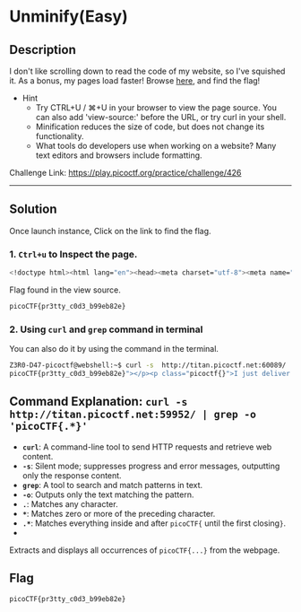 # Unminify(Easy)

## Description
I don't like scrolling down to read the code of my website, so I've squished it. As a bonus, my pages load faster!
Browse [here](http://titan.picoctf.net:59952/), and find the flag!

- Hint
  - Try CTRL+U / ⌘+U in your browser to view the page source. You can also add 'view-source:' before the URL, or try curl <URL> in your shell.
  - Minification reduces the size of code, but does not change its functionality.
  - What tools do developers use when working on a website? Many text editors and browsers include formatting.

 Challenge Link: https://play.picoctf.org/practice/challenge/426

---

## Solution 
Once launch instance, Click on the link to find the flag.

### 1. `Ctrl+u` to Inspect the page.
```bash
<!doctype html><html lang="en"><head><meta charset="utf-8"><meta name="viewport" content="width=device-width,initial-scale=1"><title>picoCTF - picoGym | Unminify Challenge</title><link rel="icon" type="image/png" sizes="32x32" href="/favicon-32x32.png"><style>body{font-family:"Lucida Console",Monaco,monospace}h1,p{color:#000}</style></head><body class="picoctf{}" style="margin:0"><div class="picoctf{}" style="margin:0;padding:0;background-color:#757575;display:auto;height:40%"><a class="picoctf{}" href="/"><img src="picoctf-logo-horizontal-white.svg" alt="picoCTF logo" style="display:inline-block;width:160px;height:90px;padding-left:30px"></a></div><center><br class="picoctf{}"><br class="picoctf{}"><div class="picoctf{}" style="padding-top:30px;border-radius:3%;box-shadow:0 5px 10px #0000004d;width:50%;align-self:center"><img class="picoctf{}" src="hero.svg" alt="flag art" style="width:150px;height:150px"><div class="picoctf{}" style="width:85%"><h2 class="picoctf{}">Welcome to my flag distribution website!</h2><div class="picoctf{}" style="width:70%"><p class="picoctf{}">If you're reading this, your browser has succesfully received the flag.</p><p class="picoCTF{pr3tty_c0d3_b99eb82e}"></p><p class="picoctf{}">I just deliver flags, I don't know how to read them...</p></div></div><br class="picoctf{}"></div></center></body></html>
```
Flag found in the view source.
```bash
picoCTF{pr3tty_c0d3_b99eb82e}
```

### 2. Using `curl` and `grep` command in terminal
You can also do it by using the command in the terminal.
```bash
Z3R0-D47-picoctf@webshell:~$ curl -s  http://titan.picoctf.net:60089/ | grep -o 'picoCTF{.*}'
picoCTF{pr3tty_c0d3_b99eb82e}"></p><p class="picoctf{}">I just deliver flags, I don't know how to read them...</p></div></div><br class="picoctf{}
```

## Command Explanation: `curl -s http://titan.picoctf.net:59952/ | grep -o 'picoCTF{.*}'`
- **`curl`**: A command-line tool to send HTTP requests and retrieve web content.
- **`-s`**: Silent mode; suppresses progress and error messages, outputting only the response content.
- **`grep`**: A tool to search and match patterns in text.
- **`-o`**: Outputs only the text matching the pattern.
- **`.`**: Matches any character.
- **`*`**: Matches zero or more of the preceding character.
- **`.*`**: Matches everything inside and after `picoCTF{` until the first closing`}`.
- 
Extracts and displays all occurrences of `picoCTF{...}` from the webpage.

## Flag
```bash
picoCTF{pr3tty_c0d3_b99eb82e}
```
